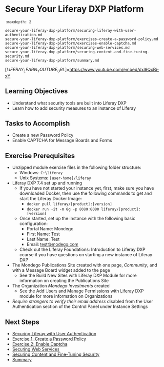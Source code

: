 # Secure Your Liferay DXP Platform 

```{toctree}
:maxdepth: 2

secure-your-liferay-dxp-platform/securing-liferay-with-user-authentication.md
secure-your-liferay-dxp-platform/exercises-create-a-password-policy.md
secure-your-liferay-dxp-platform/exercises-enable-captcha.md
secure-your-liferay-dxp-platform/securing-web-services.md
secure-your-liferay-dxp-platform/securing-content-and-fine-tuning-security.md
secure-your-liferay-dxp-platform/summary.md
```

[$LIFERAY_LEARN_YOUTUBE_URL$]=https://www.youtube.com/embed/dxl9QxBi-xY

## Learning Objectives

* Understand what security tools are built into Liferay DXP
* Learn how to add security measures to an instance of Liferay
	
## Tasks to Accomplish 

* Create a new Password Policy
* Enable CAPTCHA for Message Boards and Forms

## Exercise Prerequisites

* Unzipped module exercise files in the following folder structure:
	- Windows: `C:\liferay`
	- Unix Systems: `[user-home]/liferay`
* Liferay DXP 7.4 set up and running
    - If you have not started your instance yet, first, make sure you have downloaded Docker, then use the following commands to get and start the Liferay Docker Image: 
        * `docker pull liferay/[product]:[version]`
        * `docker run -it -m 8g -p 8080:8080 liferay/[product]:[version]`
	- Once started, set up the instance with the following basic configuration:
		* Portal Name: Mondego
		* First Name: Test
		* Last Name: Test
		* Email: test@modego.com
   - Check out the Liferay Foundations: Introduction to Liferay DXP course if you have questions on starting a new instance of Liferay DXP
* The Mondego Publications Site created with one page, _Community_, and with a Message Board widget added to the page
	- See the Build New Sites with Liferay DXP Module for more information on creating the Publications Site
* The Organization _Mondego Investments_ created
	- See the Add Users and Manage Permissions with Liferay DXP module for more information on Organizations
* _Require strangers to verify their email address_ disabled from the User Authentication section of the Control Panel under Instance Settings

## Next Steps

* [Securing Liferay with User Authentication](./secure-your-liferay-dxp-platform/securing-liferay-with-user-authentication.md) 
* [Exercise 1: Create a Password Policy](./secure-your-liferay-dxp-platform/exercises-create-a-password-policy.md) 
* [Exercise 2: Enable Captcha](./secure-your-liferay-dxp-platform/exercises-enable-captcha.md) 
* [Securing Web Services](./secure-your-liferay-dxp-platform/securing-web-services.md) 
* [Securing Content and Fine-Tuning Security](./secure-your-liferay-dxp-platform/securing-content-and-fine-tuning-security.md) 
* [Summary](./secure-your-liferay-dxp-platform/summary.md) 
